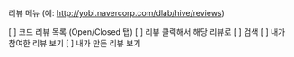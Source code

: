 리뷰 메뉴 (예: http://yobi.navercorp.com/dlab/hive/reviews)

[ ] 코드 리뷰 목록 (Open/Closed 탭)
[ ] 리뷰 클릭해서 해당 리뷰로
[ ] 검색
[ ] 내가 참여한 리뷰 보기
[ ] 내가 만든 리뷰 보기
